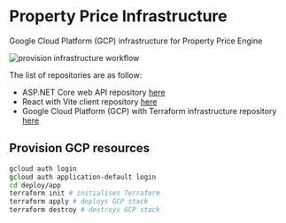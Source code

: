 # Property Price Infrastructure

Google Cloud Platform (GCP) infrastructure for Property Price Engine

![provision infrastructure workflow](https://github.com/MatthewCYLau/property-price-infrastructure/actions/workflows/provision-infrastructure.yml/badge.svg)

The list of repositories are as follow:

- ASP.NET Core web API repository [here](https://github.com/MatthewCYLau/property-price-api)
- React with Vite client repository [here](https://github.com/MatthewCYLau/property-price-client)
- Google Cloud Platform (GCP) with Terraform infrastructure repository [here](https://github.com/MatthewCYLau/property-price-infrastructure)

## Provision GCP resources

```bash
gcloud auth login
gcloud auth application-default login
cd deploy/app
terraform init # initialises Terraform
terraform apply # deploys GCP stack
terraform destroy # destroys GCP stack
```
